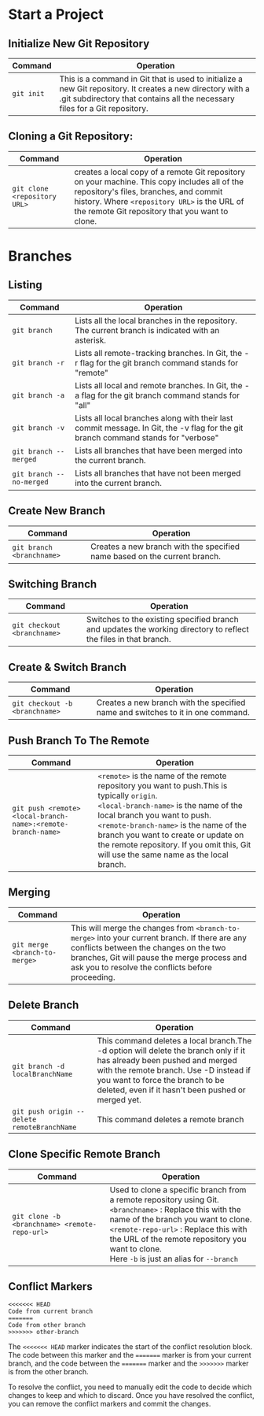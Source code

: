 # Start a Project
## Initialize New Git Repository
| Command  | Operation |
| ------------- | ------------- |
| `git init` | This is a command in Git that is used to initialize a new Git repository. It creates a new directory with a .git subdirectory that contains all the necessary files for a Git repository. |

## Cloning a Git Repository:

| Command  | Operation |
| ------------- | ------------- |
| `git clone <repository URL>` |  creates a local copy of a remote Git repository on your machine. This copy includes all of the repository's files, branches, and commit history. Where `<repository URL>` is the URL of the remote Git repository that you want to clone. |

# Branches
## Listing
| Command  | Operation |
| ------------- | ------------- |
| `git branch` |  Lists all the local branches in the repository. The current branch is indicated with an asterisk. |
| `git branch -r` |  Lists all remote-tracking branches. In Git, the -r flag for the git branch command stands for "remote" |
| `git branch -a` |  Lists all local and remote branches. In Git, the -a flag for the git branch command stands for "all" |
| `git branch -v` |  Lists all local branches along with their last commit message. In Git, the -v flag for the git branch command stands for "verbose" |
| `git branch --merged` |  Lists all branches that have been merged into the current branch. |
| `git branch --no-merged` |  Lists all branches that have not been merged into the current branch. |


## Create New Branch
| Command  | Operation |
| ------------- | ------------- |
| `git branch <branchname>` |  Creates a new branch with the specified name based on the current branch. |


## Switching Branch
| Command  | Operation |
| ------------- | ------------- |
| `git checkout <branchname>` |  Switches to the existing specified branch and updates the working directory to reflect the files in that branch.|


## Create & Switch Branch
| Command  | Operation |
| ------------- | ------------- |
| `git checkout -b <branchname>` |  Creates a new branch with the specified name and switches to it in one command.|

## Push Branch To The Remote
| Command  | Operation |
| ------------- | ------------- |
| `git push <remote> <local-branch-name>:<remote-branch-name>` | `<remote>` is the name of the remote repository you want to push.This is typically `origin`. </br> `<local-branch-name>` is the name of the local branch you want to push. </br> `<remote-branch-name>` is the name of the branch you want to create or update on the remote repository. If you omit this, Git will use the same name as the local branch.|


## Merging


| Command  | Operation |
| ------------- | ------------- |
| `git merge <branch-to-merge>` |This will merge the changes from `<branch-to-merge>` into your current branch. If there are any conflicts between the changes on the two branches, Git will pause the merge process and ask you to resolve the conflicts before proceeding.|

## Delete Branch

| Command  | Operation |
| ------------- | ------------- |
| `git branch -d localBranchName` | This command deletes a local branch.The -d option will delete the branch only if it has already been pushed and merged with the remote branch. Use -D instead if you want to force the branch to be deleted, even if it hasn't been pushed or merged yet. |
| `git push origin --delete remoteBranchName` | This command deletes a remote branch |

## Clone Specific Remote Branch

| Command  | Operation |
| ------------- | ------------- |
| `git clone -b <branchname> <remote-repo-url>` |Used to clone a specific branch from a remote repository using Git. </br> `<branchname>` : Replace this with the name of the branch you want to clone.  </br> `<remote-repo-url>` : Replace this with the URL of the remote repository you want to clone. </br> Here `-b` is just an alias for `--branch`|

 



##  Conflict Markers

```
<<<<<<< HEAD 
Code from current branch
=======
Code from other branch
>>>>>>> other-branch
```
The `<<<<<<< HEAD` marker indicates the start of the conflict resolution block. The code between this marker and the `=======` marker is from your current branch, and the code between the `=======` marker and the `>>>>>>>` marker is from the other branch.

To resolve the conflict, you need to manually edit the code to decide which changes to keep and which to discard. Once you have resolved the conflict, you can remove the conflict markers and commit the changes.
  

